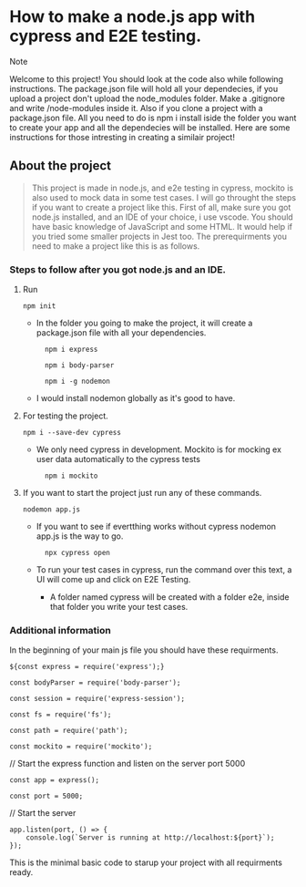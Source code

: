 # How to make a node.js app with cypress and E2E testing.

> [!NOTE]
> Welcome to this project!
> You should look at the code also while following instructions. The package.json file will hold all your dependecies, if you upload a project don't upload the node_modules folder. Make a .gitignore and write /node-modules inside it. Also if you clone a project with a package.json file. All you need to do is npm i install iside the folder you want to create your app and all the dependecies will be installed.
> Here are some instructions for those intresting in creating a similair project!

## About the project

> This project is made in node.js, and e2e testing in cypress, mockito is also used to mock data in some test cases. I will go throught the steps if you want to create a project like this. First of all, make sure you got node.js installed, and an IDE of your choice, i use vscode. You should have basic knowledge of JavaScript and some HTML. It would help if you tried some smaller projects in Jest too. The prerequirments you need to make a project like this is as follows.

### Steps to follow after you got node.js and an IDE.

1. Run

       npm init
   
   - In the folder you going to make the project, it will create a package.json file with all your dependencies.
   
           npm i express
   
           npm i body-parser
   
           npm i -g nodemon

   - I would install nodemon globally as it's good to have.
            
2. For testing the project.
   
       npm i --save-dev cypress
   
   - We only need cypress in development. Mockito is for mocking ex user data automatically to the cypress tests
   
           npm i mockito
            
3. If you want to start the project just run any of these commands.
   
       nodemon app.js
   
   - If you want to see if evertthing works without cypress nodemon app.js is the way to go.
     
           npx cypress open

    - To run your test cases in cypress, run the command over this text, a UI will come up and click on E2E Testing.
        - A folder named cypress will be created with a folder e2e, inside that folder you write your test cases.

### Additional information

In the beginning of your main js file you should have these requirments.

    ${const express = require('express');}

    const bodyParser = require('body-parser');

    const session = require('express-session');

    const fs = require('fs');

    const path = require('path');

    const mockito = require('mockito');

// Start the express function and listen on the server port 5000

    const app = express();

    const port = 5000;

// Start the server

    app.listen(port, () => {
        console.log(`Server is running at http://localhost:${port}`);
    });

This is the minimal basic code to starup your project with all requirments ready.
